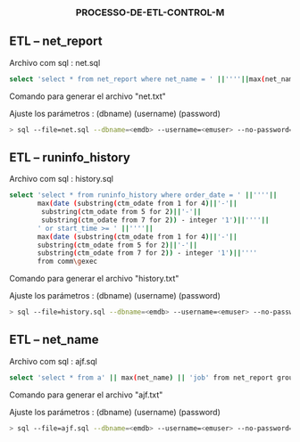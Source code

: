 

<h3 align="center">PROCESSO-DE-ETL-CONTROL-M</h3>


## ETL – net_report

Archivo com sql : net.sql

```sh
select 'select * from net_report where net_name = ' ||''''||max(net_name)||'''' from net_report  group by code\gexec
```
Comando para generar el archivo "net.txt"

Ajuste los parámetros : (dbname) (username) (password)
	
```sh
> sql --file=net.sql --dbname=<emdb> --username=<emuser> --no-password=<password> -A -q -o net.txt
```

## ETL – runinfo_history

Archivo com sql : history.sql

```sh
select 'select * from runinfo_history where order_date = ' ||''''|| 
       max(date (substring(ctm_odate from 1 for 4)||'-'||
	    substring(ctm_odate from 5 for 2)||'-'||
	    substring(ctm_odate from 7 for 2)) - integer '1')||''''||
	   ' or start_time >= ' ||''''||
       max(date (substring(ctm_odate from 1 for 4)||'-'||
	   substring(ctm_odate from 5 for 2)||'-'||
	   substring(ctm_odate from 7 for 2)) - integer '1')||''''
       from comm\gexec
```
Comando para generar el archivo "history.txt"
	
Ajuste los parámetros : (dbname) (username) (password)
	
```sh
> sql --file=history.sql --dbname=<emdb> --username=<emuser> --no-password=<password> -A -q -o history.txt  
```
## ETL – net_name

Archivo com sql : ajf.sql

```sh
select 'select * from a' || max(net_name) || 'job' from net_report group by code\gexec
```

Comando para generar el archivo "ajf.txt"
	
Ajuste los parámetros : (dbname) (username) (password)
	
```sh
> sql --file=ajf.sql --dbname=<emdb> --username=<emuser> --no-password=<password> -A -q -o ajf.txt  
```


